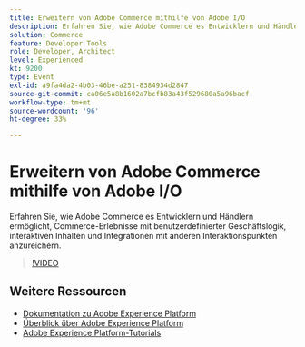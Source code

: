 ```yaml
---
title: Erweitern von Adobe Commerce mithilfe von Adobe I/O
description: Erfahren Sie, wie Adobe Commerce es Entwicklern und Händlern ermöglicht, Commerce-Erlebnisse mit benutzerdefinierter Geschäftslogik, interaktiven Inhalten und Integrationen mit anderen Interaktionspunkten anzureichern.
solution: Commerce
feature: Developer Tools
role: Developer, Architect
level: Experienced
kt: 9200
type: Event
exl-id: a9fa4da2-4b03-46be-a251-8384934d2847
source-git-commit: ca06e5a8b1602a7bcfb83a43f529680a5a96bacf
workflow-type: tm+mt
source-wordcount: '96'
ht-degree: 33%

---
```


# Erweitern von Adobe Commerce mithilfe von Adobe I/O

Erfahren Sie, wie Adobe Commerce es Entwicklern und Händlern ermöglicht, Commerce-Erlebnisse mit benutzerdefinierter Geschäftslogik, interaktiven Inhalten und Integrationen mit anderen Interaktionspunkten anzureichern.

>[!VIDEO](https://video.tv.adobe.com/v/337727/?quality=12&learn=on&hidetitle=true)

## Weitere Ressourcen

- [Dokumentation zu Adobe Experience Platform](https://experienceleague.adobe.com/docs/experience-platform.html?lang=de)
- [Überblick über Adobe Experience Platform](https://experienceleague.adobe.com/docs/experience-platform/landing/home.html?lang=de)
- [Adobe Experience Platform-Tutorials](https://experienceleague.adobe.com/docs/platform-learn/tutorials/overview.html?lang=de)
